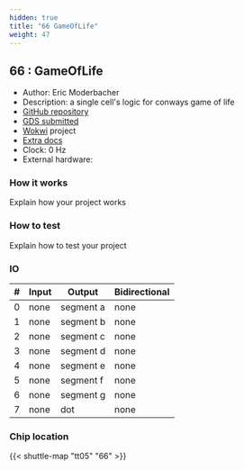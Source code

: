 ```yaml
---
hidden: true
title: "66 GameOfLife"
weight: 47
---
```


## 66 : GameOfLife

* Author: Eric Moderbacher
* Description: a single cell's logic for conways game of life
* [GitHub repository](https://github.com/ericmoderbacher/TapeOut)
* [GDS submitted](https://github.com/ericmoderbacher/TapeOut/actions/runs/6750348217)
* [Wokwi](https://wokwi.com/projects/380409086743445505) project
* [Extra docs]()
* Clock: 0 Hz
* External hardware: 



### How it works

Explain how your project works


### How to test

Explain how to test your project


### IO

| # | Input        | Output       | Bidirectional      |
|---|--------------|--------------| -------------------|
| 0 | none  | segment a | none |
| 1 | none  | segment b | none |
| 2 | none  | segment c | none |
| 3 | none  | segment d | none |
| 4 | none  | segment e | none |
| 5 | none  | segment f | none |
| 6 | none  | segment g | none |
| 7 | none  | dot | none |

### Chip location

{{< shuttle-map "tt05" "66" >}}
